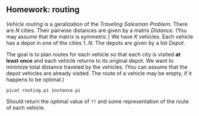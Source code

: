 ## Homework: routing

_Vehicle routing_ is a geralization of the _Traveling Salesman Problem_. There are $N$ cities. Their pairwise distances are given by a matrix $Distance$. (You may assume that the matrix is symmetric.) We have $K$ vehicles. Each vehicle has a depot in one of the cities $1..N$. The depots are given by a list $Depot$. 

The goal is to plan routes for each vehicle so that each city is visited __at least once__ and each vehicle returns to its original depot. We want to minimize total distance traveled by the vehicles. (You can assume that the depot vehicles are already visited. The route of a vehicle may be empty, if it happens to be optimal.)

```
picat routing.pi instance.pi
```
Should return the optimal value of `??` and some representation of the route of each vehicle.
